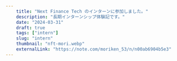 ```yaml
---
    title: "Next Finance Tech のインターンに参加しました。"
    description: "長期インターンシップ体験記です。"
    date: "2024-03-31"
    draft: true
    tags: ["intern"]
    slug: "intern"
    thumbnail: "nft-mori.webp"
    externalLink: "https://note.com/moriken_53/n/n00ab6904b5e3"
---
```

